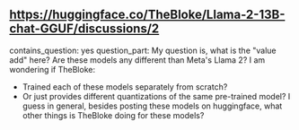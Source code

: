 ## https://huggingface.co/TheBloke/Llama-2-13B-chat-GGUF/discussions/2

contains_question: yes
question_part: My question is, what is the "value add" here? Are these models any different than Meta's Llama 2?
I am wondering if TheBloke:
- Trained each of these models separately from scratch?
- Or just provides different quantizations of the same pre-trained model?
I guess in general, besides posting these models on huggingface, what other things is TheBloke doing for these models?